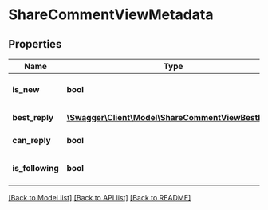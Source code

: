 # ShareCommentViewMetadata

## Properties
Name | Type | Description | Notes
------------ | ------------- | ------------- | -------------
**is_new** | **bool** | Comment flag - is new | 
**best_reply** | [**\Swagger\Client\Model\ShareCommentViewBestReply**](ShareCommentViewBestReply.md) | Comment best reply | 
**can_reply** | **bool** | Can reply flag | 
**is_following** | **bool** | Comment flag - is following | 

[[Back to Model list]](../README.md#documentation-for-models) [[Back to API list]](../README.md#documentation-for-api-endpoints) [[Back to README]](../README.md)


